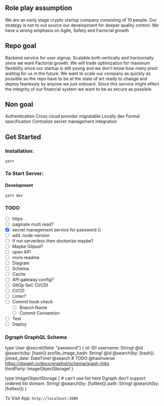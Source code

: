 ## Role play assumption
We are an early stage crypto startup company consisting of 10 people.
Our strategy is not to out source our development for deeper quality control.
We have a strong emphasis on Agile, Safety and Factorial growth

## Repo goal
Backend service for user signup.
Scalable both vertically and horizontally since we want Factorial growth.
We will trade optimization for maximum flexibility since our startup is still young and we don't know how many pivot waiting for us in the future.
We want to scale our company as quickly as possible so the repo have to be at the state of art ready to change and deploy fearlessly by anyone we just onboard.
Since this service might effect the integrity of our financial system we want to be as secure as possible.

## Non goal
Authentication
Cross cloud provider migratable
Locally dev
Formal specification
Centralize secret management integration

## Get Started

### Installation:

```
yarn
```

### To Start Server:

#### Development

```
yarn dev
```

### TODO
- [ ] https
- [ ] paginate multi read?
- [x] secret management service for password ()
- [ ] add .node-version
- [ ] If not serverless then dockerize maybe?
- [ ] Maybe Gitpod?
- [ ] open API
- [ ] more readme
- [ ] Diagram
- [ ] Schema
- [ ] Cache
- [ ] API gateway config?
- [ ] GitOp (IaC CI/CD)
- [ ] CI/CD
- [ ] Linter?
- [ ] Commit hook check
  - [ ] Branch Name
  - [ ] Commit Convention
- [ ] Test
- [ ] Deploy

### Dgraph GraphQL Schema

type User @secret(field: "password") {
  id: ID!
  username: String! @id @search(by: [hash])
  profile_image_hash: String! @id @search(by: [hash])
  joined_date: DateTime! @search
	# TODO @hasInverse https://dgraph.io/docs/graphql/schema/graph-links  
  thirdParty: ImageObjectStorage!
}

type ImageObjectStorage {
	# can't use list here Dgraph don't support ordered list
  domain: String! @search(by: [fulltext])
  path: String! @search(by: [fulltext])
}

To Visit App: `http://localhost:3000`
